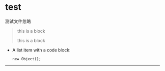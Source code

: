 # test
测试文件忽略

> this is a block
> 
> this is a block

*   A list item with a code block:

        new Object();
        
***


